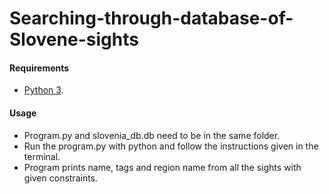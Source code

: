 # Searching-through-database-of-Slovene-sights

#### Requirements
* [Python 3](https://www.python.org/ftp/python/3.7.0/python-3.7.0.exe).

#### Usage
* Program.py and slovenia_db.db need to be in the same folder.
* Run the program.py with python and follow the instructions given in the terminal.
* Program prints name, tags and region name from all the sights with given constraints.
